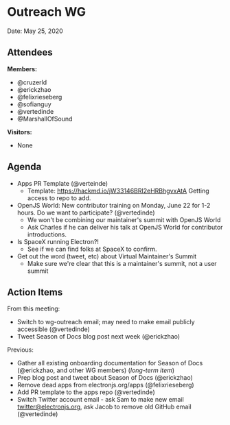 # Outreach WG

Date: May 25, 2020

## Attendees
**Members:**
* @cruzerld 
* @erickzhao 
* @felixrieseberg
* @sofianguy 
* @vertedinde
* @MarshallOfSound 

**Visitors:**
* None


## Agenda
* Apps PR Template (@verteinde)
    * Template: https://hackmd.io/jW33146BRI2eHRBhgvxAtA Getting access to repo to add.
* OpenJS World: New contributor training on Monday, June 22 for 1-2 hours. Do we want to participate? (@vertedinde)
    * We won't be combining our maintainer's summit with OpenJS World
    * Ask Charles if he can deliver his talk at OpenJS World for contributor introductions.
* Is SpaceX running Electron?!
    * See if we can find folks at SpaceX to confirm.
* Get out the word (tweet, etc) about Virtual Maintainer's Summit
    * Make sure we're clear that this is a maintainer's summit, not a user summit

## Action Items
From this meeting:
* Switch to wg-outreach email; may need to make email publicly accessible (@vertedinde)
* Tweet Season of Docs blog post next week (@erickzhao)

Previous:
* Gather all existing onboarding documentation for Season of Docs (@erickzhao, and other WG members) (_long-term item_)
* Prep blog post and tweet about Season of Docs (@erickzhao)
* Remove dead apps from electronjs.org/apps (@felixrieseberg)
* Add PR template to the apps repo (@vertedinde)
* Switch Twitter account email - ask Sam to make new email twitter@electronjs.org, ask Jacob to remove old GitHub email (@vertedinde)
